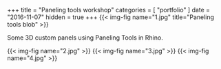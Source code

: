 +++
title = "Paneling tools workshop"
categories = [ "portfolio" ]
date = "2016-11-07"
hidden = true
+++
{{< img-fig name="1.jpg" title="Paneling tools blob" >}}

Some 3D custom panels using Paneling Tools in Rhino.

{{< img-fig name="2.jpg" >}}
{{< img-fig name="3.jpg" >}}
{{< img-fig name="4.jpg" >}}

